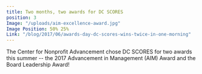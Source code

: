 ```yaml
---
title: Two months, two awards for DC SCORES
position: 3
Image: "/uploads/aim-excellence-award.jpg"
Image Position: 50% 25%
Link: "/blog/2017/06/awards-day-dc-scores-wins-twice-in-one-morning"
---
```


The Center for Nonprofit Advancement chose DC SCORES for two awards this summer -- the 2017 Advancement in Management (AIM) Award and the Board Leadership Award!
